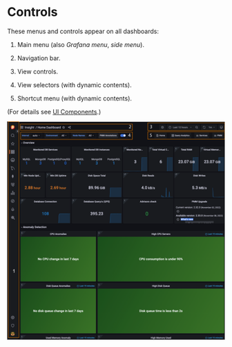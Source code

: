 # Controls

These menus and controls appear on all dashboards:

1. Main menu (also _Grafana menu_, _side menu_).

2. Navigation bar.

3. View controls.

4. View selectors (with dynamic contents).

5. Shortcut menu (with dynamic contents).

(For details see [UI Components](../../reference/ui/ui_components.md).)

![!](../../_images/PMM_Home_Dashboard_Numbered.png)


